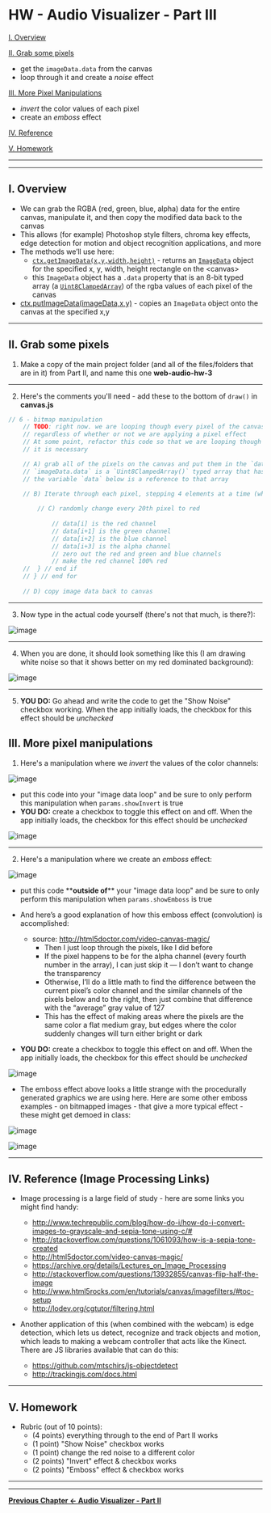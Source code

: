 # HW - Audio Visualizer - Part III

[I. Overview](#overview)

[II. Grab some pixels](#section2)

- get the `imageData.data` from the canvas
- loop through it and create a *noise* effect

[III. More Pixel Manipulations](#section3)

- *invert* the color values of each pixel
- create an *emboss* effect

[IV. Reference](#reference)

[V. Homework](#homework)

<hr><hr>

<a id="overview" />

## I. Overview

- We can grab the RGBA (red, green, blue, alpha) data for the entire canvas, manipulate it, and then copy the modified data back to the canvas
- This allows (for example) Photoshop style filters, chroma key effects, edge detection for motion and object recognition applications, and more
- The methods we’ll use here:
  - [`ctx.getImageData(x,y,width,height)`](https://developer.mozilla.org/en-US/docs/Web/API/CanvasRenderingContext2D/getImageData) - returns an [`ImageData`](https://developer.mozilla.org/en-US/docs/Web/API/ImageData) object for the specified x, y, width, height rectangle on the &lt;canvas>
  - this `ImageData` object has a `.data` property that is an 8-bit typed array (a [`Uint8ClampedArray`](https://developer.mozilla.org/en-US/docs/Web/JavaScript/Reference/Global_Objects/Uint8ClampedArray)) of the rgba values of each pixel of the canvas
- [ctx.putImageData(imageData,x,y)](https://developer.mozilla.org/en-US/docs/Web/API/CanvasRenderingContext2D/putImageData) - copies an `ImageData` object onto the canvas at the specified x,y


<hr>

<a id="section2" />

## II. Grab some pixels

1)  Make a copy of the main project folder (and all of the files/folders that are in it) from Part II, and name this one **web-audio-hw-3**

<hr>

2) Here's the comments you'll need - add these to the bottom of `draw()` in **canvas.js**

```js
// 6 - bitmap manipulation
	// TODO: right now. we are looping though every pixel of the canvas (320,000 of them!), 
	// regardless of whether or not we are applying a pixel effect
	// At some point, refactor this code so that we are looping though the image data only if
	// it is necessary

	// A) grab all of the pixels on the canvas and put them in the `data` array
	// `imageData.data` is a `Uint8ClampedArray()` typed array that has 1.28 million elements!
	// the variable `data` below is a reference to that array 
	
	// B) Iterate through each pixel, stepping 4 elements at a time (which is the RGBA for 1 pixel)

		// C) randomly change every 20th pixel to red
	
			// data[i] is the red channel
			// data[i+1] is the green channel
			// data[i+2] is the blue channel
			// data[i+3] is the alpha channel
			// zero out the red and green and blue channels
			// make the red channel 100% red
	//	} // end if
	// } // end for
	
	// D) copy image data back to canvas
```

<hr>

3) Now type in the actual code yourself (there's not that much, is there?):

![image](_images/_av-images/AV-code-10.jpg)

<hr>

4) When you are done, it should look something like this (I am drawing white noise so that it shows better on my red dominated background):

![image](_images/_av-images/screen-shot-5.jpg)

<hr>

5) **YOU DO:** Go ahead and write the code to get the "Show Noise" checkbox working. When the app initially loads, the checkbox for this effect should be *unchecked*


<a id="section3" />

## III. More pixel manipulations

1) Here's a manipulation where we *invert* the values of the color channels:

![image](_images/_av-images/AV-code-11.jpg)

- put this code into your "image data loop" and be sure to only perform this manipulation when `params.showInvert` is true
- **YOU DO:** create a checkbox to toggle this effect on and off. When the app initially loads, the checkbox for this effect should be *unchecked*

![image](_images/_av-images/screen-shot-6.jpg)

<hr>

2) Here's a manipulation where we create an *emboss* effect:

![image](_images/_av-images/AV-code-12.jpg)

- put this code \*\***outside of**\*\* your "image data loop" and be sure to only perform this manipulation when `params.showEmboss` is true
- And here’s a good explanation of how this emboss effect (convolution) is accomplished:
  - source: http://html5doctor.com/video-canvas-magic/
    - Then I just loop through the pixels, like I did before
    - If the pixel happens to be for the alpha channel (every fourth number in the array), I can just skip it — I don’t want to change the transparency
    - Otherwise, I’ll do a little math to find the difference between the current pixel’s color channel and the similar channels of the pixels below and to the right, then just combine that difference with the “average” gray value of 127
    - This has the effect of making areas where the pixels are the same color a flat medium gray, but edges where the color suddenly changes will turn either bright or dark

- **YOU DO:** create a checkbox to toggle this effect on and off. When the app initially loads, the checkbox for this effect should be *unchecked*

![image](_images/_av-images/screen-shot-7.jpg)

- The emboss effect above looks a little strange with the procedurally generated graphics we are using here. Here are some other emboss examples - on bitmapped images - that give a more typical effect - these might get demoed in class:

![image](_images/_av-images/emboss-1.jpg)

![image](_images/_av-images/emboss-2.jpg)

<hr>


<a id="section4" />

## IV. Reference (Image Processing Links)

- Image processing is a large field of study - here are some links you might find handy:
  - http://www.techrepublic.com/blog/how-do-i/how-do-i-convert-images-to-grayscale-and-sepia-tone-using-c/#
  - http://stackoverflow.com/questions/1061093/how-is-a-sepia-tone-created
  - http://html5doctor.com/video-canvas-magic/
  - https://archive.org/details/Lectures_on_Image_Processing
  - http://stackoverflow.com/questions/13932855/canvas-flip-half-the-image
  - http://www.html5rocks.com/en/tutorials/canvas/imagefilters/#toc-setup
  - http://lodev.org/cgtutor/filtering.html

- Another application of this (when combined with the webcam) is edge detection, which lets us detect, recognize and track objects and motion, which leads to making a webcam controller that acts like the Kinect. There are JS libraries available that can do this:
  - https://github.com/mtschirs/js-objectdetect
  - http://trackingjs.com/docs.html

<hr>

<a id="homework" />

## V. Homework

- Rubric (out of 10 points):
  - (4 points) everything through to the end of Part II works
  - (1 point) "Show Noise" checkbox works
  - (1 point) change the red noise to a different color
  - (2 points) "Invert" effect & checkbox works
  - (2 points) "Emboss" effect & checkbox works
  

<hr><hr>

**[Previous Chapter <- Audio Visualizer - Part II](HW-AV-2195-2.md)**

